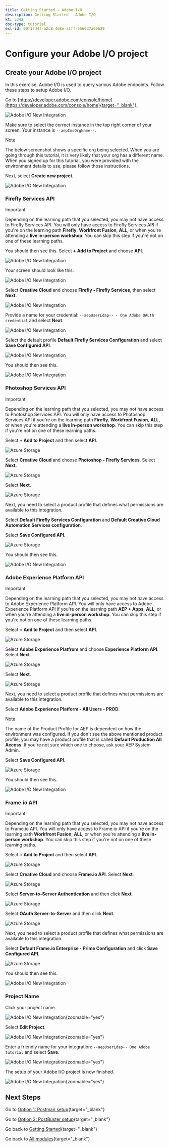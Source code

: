 ```yaml
---
title: Getting Started - Adobe I/O
description: Getting Started - Adobe I/O
kt: 5342
doc-type: tutorial
exl-id: 00f17d4f-a2c8-4e8e-a1ff-556037a60629
---
```

# Configure your Adobe I/O project 

## Create your Adobe I/O project

In this exercise, Adobe I/O is used to query various Adobe endpoints. Follow these steps to setup Adobe I/O.

Go to [https://developer.adobe.com/console/home](https://developer.adobe.com/console/home){target="_blank"}.

![Adobe I/O New Integration](./images/iohome.png)

Make sure to select the correct instance in the top right corner of your screen. Your instance is `--aepImsOrgName--`. 

>[!NOTE]
>
> The below screenshot shows a specific org being selected. When you are going through this tutorial, it is very likely that your org has a different name. When you signed up for this tutorial, you were provided with the environment details to use, please follow those instructions.

Next, select **Create new project**.

![Adobe I/O New Integration](./images/iocomp.png)

### Firefly Services API

>[!IMPORTANT]
>
>Depending on the learning path that you selected, you may not have access to Firefly Services API. You will only have access to Firefly Services API if you're on the learning path **Firefly**, **Workfront Fusion**, **ALL**, or when you're attending a **live in-person workshop**. You can skip this step if you're not on one of these learning paths.

You should then see this. Select **+ Add to Project** and choose **API**.

![Adobe I/O New Integration](./images/adobe_io_access_api.png)

Your screen should look like this.

![Adobe I/O New Integration](./images/api1.png)

Select **Creative Cloud** and choose **Firefly - Firefly Services**, then select **Next**.

![Adobe I/O New Integration](./images/api3.png)

Provide a name for your credential: `--aepUserLdap-- - One Adobe OAuth credential` and select **Next**.

![Adobe I/O New Integration](./images/api4.png)

Select the default profile **Default Firefly Services Configuration** and select **Save Configured API**.

![Adobe I/O New Integration](./images/api9.png)

You should then see this.

![Adobe I/O New Integration](./images/api10.png)

### Photoshop Services API

>[!IMPORTANT]
>
>Depending on the learning path that you selected, you may not have access to Photoshop Services API. You will only have access to Photoshop Services API if you're on the learning path **Firefly**, **Workfront Fusion**, **ALL**, or when you're attending a **live in-person workshop**. You can skip this step if you're not on one of these learning paths.
>
Select **+ Add to Project** and then select **API**.

![Azure Storage](./images/ps2.png)

Select **Creative Cloud** and choose **Photoshop - Firefly Services**. Select **Next**.

![Azure Storage](./images/ps3.png)

Select **Next**.

![Azure Storage](./images/ps4.png)

Next, you need to select a product profile that defines what permissions are available to this integration.

Select **Default Firefly Services Configuration** and **Default Creative Cloud Automation Services configuration**.

Select **Save Configured API**.

![Azure Storage](./images/ps5.png)

You should then see this.

![Adobe I/O New Integration](./images/ps7.png)

### Adobe Experience Platform API

>[!IMPORTANT]
>
>Depending on the learning path that you selected, you may not have access to Adobe Experience Platform API. You will only have access to Adobe Experience Platform API if you're on the learning path **AEP + Apps**, **ALL**, or when you're attending a **live in-person workshop**. You can skip this step if you're not on one of these learning paths.

Select **+ Add to Project** and then select **API**.

![Azure Storage](./images/aep1.png)

Select **Adobe Experience Platfrom** and choose **Experience Platform API**. Select **Next**.

![Azure Storage](./images/aep2.png)

Select **Next**.

![Azure Storage](./images/aep3.png)

Next, you need to select a product profile that defines what permissions are available to this integration.

Select **Adobe Experience Platform - All Users - PROD**.

>[!NOTE]
>
>The name of the Product Profile for AEP is dependent on how the environment was configured. If you don't see the above mentioned product profile, you may have a product profile that is called **Default Production All Access**. If you're not sure which one to choose, ask your AEP System Admin.

Select **Save Configured API**.

![Azure Storage](./images/aep4.png)

You should then see this.

![Adobe I/O New Integration](./images/aep5.png)

### Frame.io API

>[!IMPORTANT]
>
>Depending on the learning path that you selected, you may not have access to Frame.io API. You will only have access to Frame.io API if you're on the learning path **Workfront Fusion**, **ALL**, or when you're attending a **live in-person workshop**. You can skip this step if you're not on one of these learning paths.

Select **+ Add to Project** and then select **API**.

![Azure Storage](./images/fiops2.png)

Select **Creative Cloud** and choose **Frame.io API**. Select **Next**.

![Azure Storage](./images/fiops3.png)

Select **Server-to-Server Authentication** and then click **Next**.

![Azure Storage](./images/fiops4.png)

Select **OAuth Server-to-Server** and then click **Next**.

![Azure Storage](./images/fiops5.png)

Next, you need to select a product profile that defines what permissions are available to this integration.

Select **Default Frame.io Enterprise - Prime Configuration** and click **Save Configured API**.

![Azure Storage](./images/fiops6.png)

You should then see this.

![Adobe I/O New Integration](./images/fiops7.png)

### Project Name

Click your project name.

![Adobe I/O New Integration](./images/api13.png){zoomable="yes"}

Select **Edit Project**.

![Adobe I/O New Integration](./images/api14.png){zoomable="yes"}

Enter a friendly name for your integration: `--aepUserLdap-- One Adobe tutorial` and select **Save**.

![Adobe I/O New Integration](./images/api15.png){zoomable="yes"}

The setup of your Adobe I/O project is now finished.

![Adobe I/O New Integration](./images/api16.png){zoomable="yes"}

## Next Steps

Go to [Option 1: Postman setup](./ex7.md){target="_blank"}

Go to [Option 2: PostBuster setup](./ex8.md){target="_blank"}

Go back to [Getting Started](./getting-started.md){target="_blank"}

Go back to [All modules](./../../../overview.md){target="_blank"}
